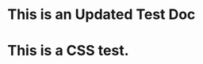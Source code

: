 <link rel="stylesheet" href="extra.css" />

# This is an Updated Test Doc

<h1 class="test-h1">
  This is a CSS test.
</h1>
